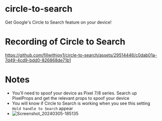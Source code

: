 # circle-to-search
Get Google's Circle to Search feature on your device!

# Recording of Circle to Search


https://github.com/fillwithjoy1/circle-to-search/assets/29514446/c0dab01a-7d49-4cd9-bdd0-826868de71b1

# Notes
- You'll need to spoof your device as Pixel 7/8 series. Search up PixelProps and get the relevant props to spoof your device
- You will know if Circle to Search is working when you see this setting `Hold handle to Search` appear
- ![Screenshot_20240305-185135](https://github.com/fillwithjoy1/circle-to-search/assets/29514446/9816e9f9-4963-48f8-94c5-6c65a87b647e)
